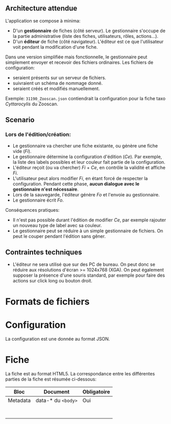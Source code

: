 ## Architecture attendue

L'application se compose à minima:

- D'un **gestionnaire** de fiches (côté serveur). Le gestionnaire s'occupe de la partie administrative (liste des
  fiches, utilisateurs, rôles, actions...).
- D'un **éditeur** de fiche (côté navigateur). L'éditeur est ce que l'utilisateur voit pendant la modification d'une
  fiche.

Dans une version simplifiée mais fonctionnelle, le gestionnaire peut simplement envoyer et recevoir des fichiers
ordinaires. Les fichiers de configuration:

- seraient présents sur un serveur de fichiers.
- suivraient un schéma de nommage donné.
- seraient créés et modifiés manuellement.

Exemple: `31190_Zooscan.json` contiendrait la configuration pour la fiche taxo _Cyttarocylis_ du Zooscan.

## Scenario

### Lors de l'édition/création:

- Le gestionnaire va chercher une fiche existante, ou génère une fiche vide (*Fi*).
- Le gestionnaire détermine la configuration d'édition (*Ce*). Par exemple, la liste des labels possibles et leur
  couleur fait partie de la configuration.
- L'éditeur reçoit (ou va chercher) *Fi* + *Ce*, en contrôle la validité et affiche *Fi*.
- L'utilisateur peut alors modifier *Fi*, en étant forcé de respecter la configuration. Pendant cette phase, **aucun
  dialogue avec le gestionnaire n'est nécessaire**.
- Lors de la sauvegarde, l'éditeur génère *Fo* et l'envoie au gestionnaire.
- Le gestionnaire écrit *Fo*.

Conséquences pratiques:

- Il n'est pas possible durant l'édition de modifier *Ce*, par exemple rajouter un nouveau type de label avec sa
  couleur.
- Le gestionnaire peut se réduire à un simple gestionnaire de fichiers. On peut le couper pendant l'édition sans gêner.

## Contraintes techniques

- L'éditeur ne sera utilisé que sur des PC de bureau. On peut donc se réduire aux résolutions d'écran >= 1024x768 (XGA).
  On peut également supposer la présence d'une souris standard, par exemple pour faire des actions sur click long ou
  bouton droit.

# Formats de fichiers

# Configuration

La configuration est une donnée au format JSON.

# Fiche

La fiche est au format HTML5. La correspondance entre les différentes parties de la fiche est résumée ci-dessous:

| Bloc     | Document           | Obligatoire |
|----------|--------------------|-------------|
| Metadata | data-* du `<body>` | Oui         |
|          |                    |             |
|          |                    |             |
|          |                    |             |
|          |                    |             |
|          |                    |             |
|          |                    |             |
|          |                    |             |

